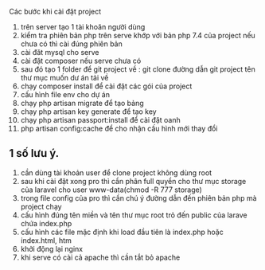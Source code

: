 
Các bước khi cài đặt project
1. trên server tạo 1 tài khoăn người dùng 
2. kiểm tra phiên bản php trên serve khớp với bản php 7.4 của project nếu chưa có thì cài đúng phiên bản
3. cài đăt mysql cho serve
4. cài đặt composer nếu serve chưa có
5. sau đó tạo 1 folder để git project về : git clone đường dẫn git project tên thư mục muốn dư án tải về
6. chạy composer install để cài đặt các gói của project
7. cấu hình file env cho dự án
8. chạy php artisan migrate để tạo bảng
9. chạy php artisan key generate để tạo key 
10. chạy php artisan passport:install để cài đặt oanh
11. php artisan config:cache để cho nhận cấu hình mới thay đổi
## 1 số lưu ý.
1. cần dùng tài khoản user để clone project không dùng root
2. sau khi cài đặt xong pro thì cần phân full quyền cho thư mục storage của laravel cho user www-data(chmod -R 777 storage)
3. trong file config của pro thì cần chú ý đường dẫn đến phiên bản php mà project chạy
4. cấu hình đúng tên miền và tên thư mục root trỏ đến public của larave chứa index.php
5. cấu hình các file mặc định khi load đầu tiên là index.php hoặc index.html, htm
6. khởi động lại nginx
7. khi serve có cài cả apache thì cần tắt bỏ apache

